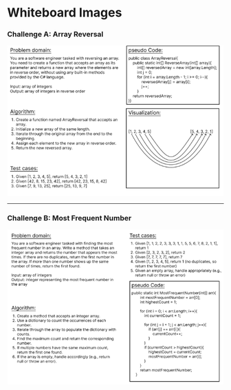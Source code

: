 # Whiteboard Images

### Challenge A: Array Reversal
![Array Reversal Whiteboard](ArrayReversal.PNG)

---
### Challenge B: Most Frequent Number
![Most Frequent Number Whiteboard](MostFrequentNumber.PNG)
